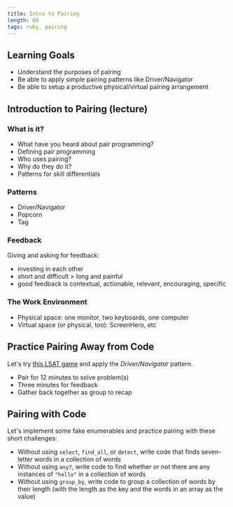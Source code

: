 ```yaml
---
title: Intro to Pairing
length: 60
tags: ruby, pairing
---
```


## Learning Goals

* Understand the purposes of pairing
* Be able to apply simple pairing patterns like Driver/Navigator
* Be able to setup a productive physical/virtual pairing arrangement

## Introduction to Pairing (lecture)

### What is it?

* What have you heard about pair programming?
* Defining pair programming
* Who uses pairing?
* Why do they do it?
* Patterns for skill differentials

### Patterns

* Driver/Navigator
* Popcorn
* Tag

### Feedback

Giving and asking for feedback:

* investing in each other
* short and difficult > long and painful
* good feedback is contextual, actionable, relevant, encouraging, specific

### The Work Environment

* Physical space: one monitor, two keyboards, one computer
* Virtual space (or physical, too): ScreenHero, etc

## Practice Pairing Away from Code

Let's try [this LSAT game](http://cl.ly/2g0S0F070m0h) and apply the *Driver/Navigator* pattern.

* Pair for 12 minutes to solve problem(s)
* Three minutes for feedback
* Gather back together as group to recap

## Pairing with Code

Let's implement some fake enumerables and practice pairing with these short challenges:

* Without using `select`, `find_all`, or `detect`, write code that finds seven-letter words in a collection of words
* Without using `any?`, write code to find whether or not there are any instances of `"hello"` in a collection of words
* Without using `group_by`, write code to group a collection of words by their length (with the length as the key and
the words in an array as the value)
